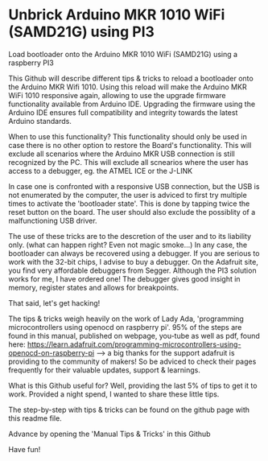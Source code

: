 # Unbrick Arduino MKR 1010 WiFi (SAMD21G) using PI3
 Load bootloader onto the Arduino MKR 1010 WiFi (SAMD21G) using a raspberry PI3

This Github will describe different tips & tricks to reload a bootloader onto the Arduino MKR Wifi 1010.
Using this reload will make the Arduino MKR WiFi 1010 responsive again, allowing to use the upgrade firmware functionality available from Arduino IDE. Upgrading the firmware using the Arduino IDE ensures full compatibility and integrity towards the latest Arduino standards.

When to use this functionality?
This functionality should only be used in case there is no other option to restore the Board's functionality.
This will exclude all scenarios where the Arduino MKR USB connection is still recognized by the PC.
This will exclude all scnearios where the user has access to a debugger, eg. the ATMEL ICE or the J-LINK

In case one is confronted with a responsive USB connection, but the USB is not enumerated by the computer, the user is adviced to first try multiple times to activate the 'bootloader state'. This is done by tapping twice the reset button on the board.
The user should also exclude the possiblity of a malfunctioning USB driver.

The use of these tricks are to the descretion of the user and to its liability only.
(what can happen right? Even not magic smoke...)
In any case, the bootloader can always be recovered using a debugger. If you are serious to work with the 32-bit chips, I advise to buy a debugger. On the Adafruit site, you find very affordable debuggers from Segger. Although the PI3 solution works for me, I have ordered one! The debugger gives good insight in memory, register states and allows for breakpoints.


That said, let's get hacking!

The tips & tricks weigh heavily on the work of Lady Ada, 'programming microcontrollers using openocd on raspberry pi'. 
95% of the steps are found in this manual, published on webpage, you-tube as well as pdf, found here:
https://learn.adafruit.com/programming-microcontrollers-using-openocd-on-raspberry-pi
--> a big thanks for the support adafruit is providing to the community of makers! So be adviced to check their pages frequently for their valuable updates, support & learnings.


What is this Github useful for?
 Well, providing the last 5% of tips to get it to work. Provided a night spend, I wanted to share these little tips.

The step-by-step with tips & tricks can be found on the github page with this readme file.

Advance by opening the 'Manual Tips & Tricks' in this Github

 Have fun!
